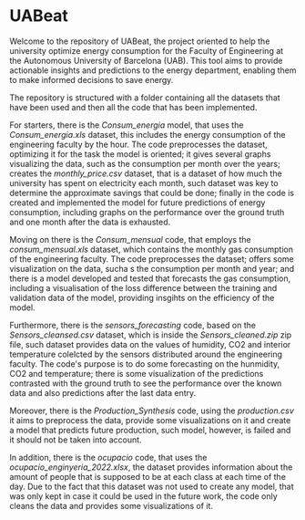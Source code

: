 # UABeat

Welcome to the repository of UABeat, the project oriented to help the university optimize energy consumption for the Faculty of Engineering at the Autonomous University of Barcelona (UAB). This tool aims to provide actionable insights and predictions to the energy department, enabling them to make informed decisions to save energy. 

The repository is structured with a folder containing all the datasets that have been used and then all the code that has been implemented.

For starters, there is the _Consum_energia_ model, that uses the _Consum_energia.xls_ dataset, this includes the energy consumption of the engineering faculty by the hour. The code preprocesses the dataset, optimizing it for the task the model is oriented; it gives several graphs visualizing the data, such as the consumption per month over the years; creates the _monthly_price.csv_ dataset, that is a dataset of how much the university has spent on electricity each month, such dataset was key to determine the approximate savings that could be done; finally in the code is created and implemented the model for future predictions of energy consumption, including graphs on the performance over the ground truth and one month after the data is exhausted.

Moving on there is the _Consum_mensual_ code, that employs the _consum_mensual.xls_ dataset, which contains the monthly gas consumption of the engineering faculty. The code preprocesses the dataset; offers some visualization on the data, sucha s the consumption per month and year; and there is a model developed and tested that forecasts the gas consumption, including a visualisation of the loss difference between the training and validation data of the model, providing insgihts on the efficiency of the model.

Furthermore, there is the _sensors_forecasting_ code, based on the _Sensors_cleansed.csv_ dataset, which is inside the _Sensors_cleaned.zip_ zip file, such dataset provides data on the values of humidity, CO2 and interior temperature colelcted by the sensors distributed around the engineering faculty. The code's purpose is to do some forecasting on the hunmidity, CO2 and temperature; there is some visualization of the predictions contrasted with the ground truth to see the performance over the known data and also predictions after the last data entry.

Moreover, there is the _Production_Synthesis_ code, using the _production.csv_ it aims to preprocess the data, provide some visualizations on it and create a model that predicts future production, such model, however, is failed and it should not be taken into account.

In addition, there is the _ocupacio_ code, that uses the _ocupacio_enginyeria_2022.xlsx_, the dataset provides information about the amount of people that is supposed to be at each class at each time of the day. Due to the fact that this dataset was not used to create any model, that was only kept in case it could be used in the future work, the code only cleans the data and provides some visualizations of it.


